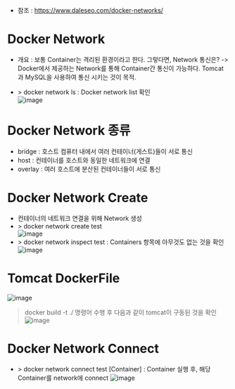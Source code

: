 * 참조 : https://www.daleseo.com/docker-networks/

Docker Network
==============
* 개요 : 보통 Container는 격리된 환경이라고 한다. 
  그렇다면, Network 통신은? -> Docker에서 제공하는 Network를 통해 Container간 통신이 가능하다. Tomcat과 MySQL을 사용하여 통신 시키는 것이 목적.

* \> docker network ls : Docker network list 확인</br>
  ![image](https://user-images.githubusercontent.com/70207093/181404415-fcb20830-7975-460b-9be6-d552e043fb65.png)

Docker Network 종류
===================
* bridge : 호스트 컴퓨터 내에서 여러 컨테이너(게스트)들이 서로 통신
* host : 컨테이너를 호스트와 동일한 네트워크에 연결
* overlay : 여러 호스트에 분산된 컨테이너들이 서로 통신

Docker Network Create
=====================
* 컨테이너의 네트워크 연결을 위해 Network 생성
* \> docker network create test</br>
  ![image](https://user-images.githubusercontent.com/70207093/181425782-0872fbd5-ec89-42a6-a2d1-63bd0b1c4a14.png)
* \> docker network inspect test : Containers 항목에 아무것도 없는 것을 확인</br>
  ![image](https://user-images.githubusercontent.com/70207093/181429165-b91ac846-4df8-4e5d-b945-ce760c8e0d1b.png)


Tomcat DockerFile
=================
![image](https://user-images.githubusercontent.com/70207093/181422394-248d6c4d-bbcd-4242-9f37-b9dc4b0f1cad.png)

> docker build -t ./ 명령어 수행 후 다음과 같이 tomcat이 구동된 것을 확인
> ![image](https://user-images.githubusercontent.com/70207093/181422815-a658703b-1b89-4cdd-a099-40d3204a966d.png)
 
Docker Network Connect
======================
* \> docker network connect test [Container] : Container 실행 후, 해당 Container를 network에 connect
  ![image](https://user-images.githubusercontent.com/70207093/181429401-64b33f53-270a-41b4-8a35-9bead594f0c2.png)
